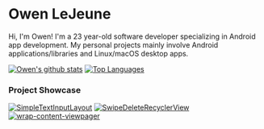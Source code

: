 # Owen LeJeune

Hi, I'm Owen! I'm a 23 year-old software developer specializing in Android app development. My personal projects mainly involve Android applications/libraries and Linux/macOS desktop apps.

[![Owen's github stats](https://github-readme-stats.vercel.app/api?username=owenlejeune&show_icons=true&count_private=true)](https://github.com/anuraghazra/github-readme-stats)
[![Top Languages](https://github-readme-stats.vercel.app/api/top-langs/?username=owenlejeune&layout=compact)](https://github.com/anuraghazra/github-readme-stats)

### Project Showcase
[![SimpleTextInputLayout](https://github-readme-stats.vercel.app/api/pin/?username=owenlejeune&repo=SimpleTextInputLayout)](https://github.com/owenlejeune/SimpleTextInputLayout)
[![SwipeDeleteRecyclerView](https://github-readme-stats.vercel.app/api/pin/?username=owenlejeune&repo=SwipeDeleteRecyclerView)](https://github.com/owenlejeune/SwipeDeleteRecyclerView)
[![wrap-content-viewpager](https://github-readme-stats.vercel.app/api/pin/?username=owenlejeune&repo=wrap-content-viewpager)](https://github.com/owenlejeune/wrap-content-viewpager)

